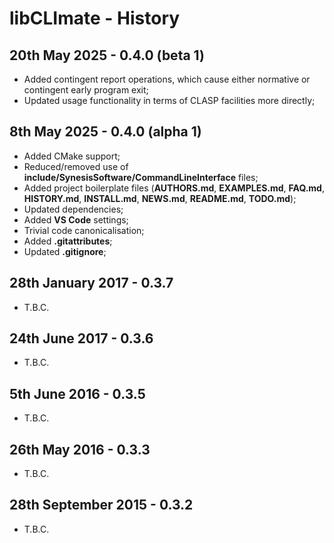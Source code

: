 # libCLImate - History


20th May 2025 - 0.4.0 (beta 1)
------------------------------

 * Added contingent report operations, which cause either normative or contingent early program exit;
 * Updated usage functionality in terms of CLASP facilities more directly;


8th May 2025 - 0.4.0 (alpha 1)
------------------------------

 * Added CMake support;
 * Reduced/removed use of **include/SynesisSoftware/CommandLineInterface** files;
 * Added project boilerplate files (**AUTHORS.md**, **EXAMPLES.md**, **FAQ.md**, **HISTORY.md**, **INSTALL.md**, **NEWS.md**, **README.md**, **TODO.md**);
 * Updated dependencies;
 * Added **VS Code** settings;
 * Trivial code canonicalisation;
 * Added **.gitattributes**;
 * Updated **.gitignore**;


28th January 2017 - 0.3.7
-------------------------

 * T.B.C.


24th June 2017 - 0.3.6
----------------------

 * T.B.C.


5th June 2016 - 0.3.5
---------------------

 * T.B.C.


26th May 2016 - 0.3.3
---------------------

 * T.B.C.


28th September 2015 - 0.3.2
---------------------------

 * T.B.C.


<!-- ########################### end of file ########################### -->

